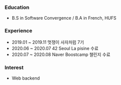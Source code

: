 ### Education
- B.S in Software Convergence / B.A in French, HUFS

### Experience
- 2019.01 ~ 2019.11 멋쟁이 사자처럼 7기
- 2020.06 ~ 2020.07 42 Seoul La pisine 수료
- 2020.07 ~ 2020.08 Naver Boostcamp 챌린지 수료

### Interest
- Web backend
